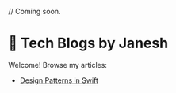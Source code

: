 // Coming soon.
# 📘 Tech Blogs by Janesh

Welcome! Browse my articles:

- [Design Patterns in Swift](./Design-Patterns-In-Swift.md)
